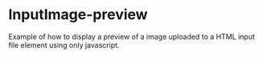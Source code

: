 # InputImage-preview
Example of how to display a preview of a image uploaded to a HTML input file element using only javascript.
